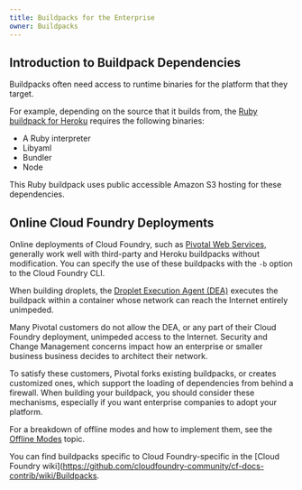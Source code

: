```yaml
---
title: Buildpacks for the Enterprise
owner: Buildpacks
---
```


<strong></strong>

## <a id='intro'></a>Introduction to Buildpack Dependencies ##

Buildpacks often need access to runtime binaries for the platform that they target.

For example, depending on the source that it builds from, the [Ruby buildpack for Heroku](https://github.com/heroku/heroku-buildpack-ruby) requires the following binaries:

  * A Ruby interpreter
  * Libyaml
  * Bundler
  * Node

This Ruby buildpack uses public accessible Amazon S3 hosting for these dependencies.

## <a id='online'></a>Online Cloud Foundry Deployments ##

Online deployments of Cloud Foundry, such as [Pivotal Web Services](https://run.pivotal.io/), generally work well with third-party and Heroku buildpacks without modification.
You can specify the use of these buildpacks with the `-b` option to the Cloud
Foundry CLI.

When building droplets, the [Droplet Execution Agent (DEA)](../concepts/architecture/execution-agent.html)
executes the buildpack within a container whose network can reach the Internet
entirely unimpeded.

Many Pivotal customers do not allow the DEA, or any part of their Cloud Foundry
deployment, unimpeded access to the Internet.
Security and Change Management concerns impact how an enterprise or smaller business business decides to architect their network.

To satisfy these customers, Pivotal forks existing buildpacks, or creates customized ones, which support the loading of dependencies from behind a firewall. When building your buildpack, you should consider these mechanisms, especially if you want enterprise companies to adopt your platform.

For a breakdown of offline modes and how to implement them, see the [Offline Modes](./offline_modes.md) topic.

You can find buildpacks specific to Cloud Foundry-specific in the [Cloud Foundry wiki](https://github.com/cloudfoundry-community/cf-docs-contrib/wiki/Buildpacks.